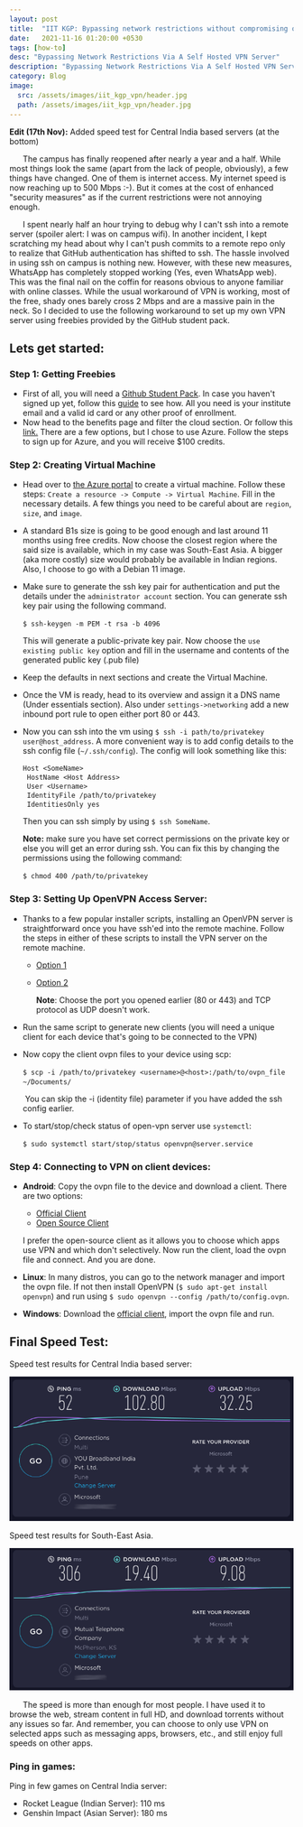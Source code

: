 ```yaml
---
layout: post
title:  "IIT KGP: Bypassing network restrictions without compromising on internet speed"
date:   2021-11-16 01:20:00 +0530
tags: [how-to]
desc: "Bypassing Network Restrictions Via A Self Hosted VPN Server"
description: "Bypassing Network Restrictions Via A Self Hosted VPN Server"
category: Blog
image:
  src: /assets/images/iit_kgp_vpn/header.jpg
  path: /assets/images/iit_kgp_vpn/header.jpg
---
```


<!--end_excerpt-->

**Edit (17th Nov):** Added speed test for Central India based servers (at the bottom)

&nbsp;&nbsp;&nbsp;&nbsp;&nbsp;&nbsp;The campus has finally reopened after nearly a year and a half. While most things look the same (apart from the lack of people, obviously), a few things have changed. One of them is internet access. My internet speed is now reaching up to 500 Mbps :-). But it comes at the cost of enhanced "security measures" as if the current restrictions were not annoying enough. 

&nbsp;&nbsp;&nbsp;&nbsp;&nbsp;&nbsp;I spent nearly half an hour trying to debug why I can't ssh into a remote server (spoiler alert: I was on campus wifi). In another incident, I kept scratching my head about why I can't push commits to a remote repo only to realize that GitHub authentication has shifted to ssh. The hassle involved in using ssh on campus is nothing new. However, with these new measures, WhatsApp has completely stopped working (Yes, even WhatsApp web). This was the final nail on the coffin for reasons obvious to anyone familiar with online classes. While the usual workaround of VPN is working, most of the free, shady ones barely cross 2 Mbps and are a massive pain in the neck. So I decided to use the following workaround to set up my own VPN server using freebies provided by the GitHub student pack.

## Lets get started:

### Step 1: Getting Freebies

* First of all, you will need a [Github Student Pack](https://education.github.com). In case you haven't signed up yet, follow this [guide](https://docs.github.com/en/education/explore-the-benefits-of-teaching-and-learning-with-github-education/use-github-for-your-schoolwork/apply-for-a-student-developer-pack) to see how. All you need is your institute email and a valid id card or any other proof of enrollment.
* Now head to the benefits page and filter the cloud section. Or follow this [link.](https://education.github.com/pack/offers?sort=popularity&tag=Cloud) There are a few options, but I chose to use Azure. Follow the steps to sign up for Azure, and you will receive $100 credits.



### Step 2: Creating Virtual Machine

* Head over to [the Azure portal](https://portal.azure.com/#home) to create a virtual machine. Follow these steps: `Create a resource -> Compute -> Virtual Machine`. Fill in the necessary details. A few things you need to be careful about are `region`, `size`, and `image`. 

* A standard B1s size is going to be good enough and last around 11 months using free credits. Now choose the closest region where the said size is available, which in my case was South-East Asia. A bigger (aka more costly) size would probably be available in Indian regions. Also, I choose to go with a Debian 11 image.

* Make sure to generate the ssh key pair for authentication and put the details under the `administrator account` section. You can generate ssh key pair using the following command.

   `$ ssh-keygen -m PEM -t rsa -b 4096`

   This will generate a public-private key pair. Now choose the `use existing public key` option and fill in the username and contents of the generated public key (.pub file)

* Keep the defaults in next sections and create the Virtual Machine.

* Once the VM is ready, head to its overview and assign it a DNS name (Under essentials section). Also under `settings->networking` add a new inbound port rule to open either port 80 or 443.

* Now you can ssh into the vm using `$ ssh -i path/to/privatekey user@host_address`. A more convenient way is to add config details to the ssh config file (`~/.ssh/config`). The config will look something like this:  

   ```
   Host <SomeName>
   	HostName <Host Address>
   	User <Username>
   	IdentityFile /path/to/privatekey
   	IdentitiesOnly yes
   ```
   Then you can ssh simply by using `$ ssh SomeName`.   

   **Note:** make sure you have set correct permissions on the private key or else you will get an error 		during ssh. You can fix this by changing the permissions using the following command:  

   `$ chmod 400 /path/to/privatekey`




### Step 3: Setting Up OpenVPN Access Server:

* Thanks to a few popular installer scripts, installing an OpenVPN server is straightforward once you have ssh'ed into the remote machine. Follow the steps in either of these scripts to install the VPN server on the remote machine.
  * [Option 1](https://github.com/angristan/openvpn-install)
  
  * [Option 2](https://github.com/Nyr/openvpn-install)     
  
    **Note**: Choose the port you opened earlier (80 or 443) and TCP protocol as UDP doesn't work.

* Run the same script to generate new clients (you will need a unique client for each device that's going to be connected to the VPN)

* Now copy the client ovpn files to your device using scp:

  `$ scp -i /path/to/privatekey <username>@<host>:/path/to/ovpn_file ~/Documents/`

  

  ​	You can skip the -i (identity file) parameter if you have added the ssh config earlier.

* To start/stop/check status of open-vpn server use `systemctl`:  

  `$ sudo systemctl start/stop/status openvpn@server.service`



### Step 4: Connecting to VPN on client devices:

* **Android**: Copy the ovpn file to the device and download a client. There are two options:	

  * [Official Client](https://play.google.com/store/apps/details?id=net.openvpn.openvpn)
  * [Open Source Client](https://play.google.com/store/apps/details?id=de.blinkt.openvpn)

  I prefer the open-source client as it allows you to choose which apps use VPN and which don't selectively. Now run the client, load the ovpn file and connect. And you are done.

* **Linux**: In many distros, you can go to the network manager and import the ovpn file. If not then install OpenVPN (`$ sudo apt-get install openvpn`) and run using `$ sudo openvpn --config /path/to/config.ovpn`. 

* **Windows**: Download the [official client](https://openvpn.net/client-connect-vpn-for-windows/), import the ovpn file and run.



##  Final Speed Test:

Speed test results for Central India based server:

![Speed Test Results](/assets/images/iit_kgp_vpn/speed_test_2.png)



Speed test results for South-East Asia. 

![Speed Test Results](/assets/images/iit_kgp_vpn/speed_test.png)

&nbsp;&nbsp;&nbsp;&nbsp;&nbsp;&nbsp;The speed is more than enough for most people. I have used it to browse the web, stream content in full HD, and download torrents without any issues so far. And remember, you can choose to only use VPN on selected apps such as messaging apps, browsers, etc., and still enjoy full speeds on other apps.

### Ping in games:

Ping in few games on Central India server:

* Rocket League (Indian Server): 110 ms
* Genshin Impact (Asian Server): 180 ms


